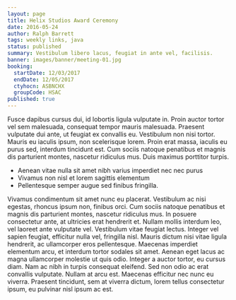 ```yaml
---
layout: page
title: Helix Studios Award Ceremony
date: 2016-05-24
author: Ralph Barrett
tags: weekly links, java
status: published
summary: Vestibulum libero lacus, feugiat in ante vel, facilisis.
banner: images/banner/meeting-01.jpg
booking:
  startDate: 12/03/2017
  endDate: 12/05/2017
  ctyhocn: ASBNCHX
  groupCode: HSAC
published: true
---
```

Fusce dapibus cursus dui, id lobortis ligula vulputate in. Proin auctor tortor vel sem malesuada, consequat tempor mauris malesuada. Praesent vulputate dui ante, ut feugiat ex convallis eu. Vestibulum non nisi tortor. Mauris eu iaculis ipsum, non scelerisque lorem. Proin erat massa, iaculis eu purus sed, interdum tincidunt est. Cum sociis natoque penatibus et magnis dis parturient montes, nascetur ridiculus mus. Duis maximus porttitor turpis.

* Aenean vitae nulla sit amet nibh varius imperdiet nec nec purus
* Vivamus non nisl et lorem sagittis elementum
* Pellentesque semper augue sed finibus fringilla.

Vivamus condimentum sit amet nunc eu placerat. Vestibulum ac nisi egestas, rhoncus ipsum non, finibus orci. Cum sociis natoque penatibus et magnis dis parturient montes, nascetur ridiculus mus. In posuere consectetur ante, at ultricies erat hendrerit et. Nullam mollis interdum leo, vel laoreet ante vulputate vel. Vestibulum vitae feugiat lectus. Integer vel sapien feugiat, efficitur nulla vel, fringilla nisl. Mauris dictum nisi vitae ligula hendrerit, ac ullamcorper eros pellentesque. Maecenas imperdiet elementum arcu, et interdum tortor sodales sit amet. Aenean eget lacus ac magna ullamcorper molestie ut quis odio. Integer a auctor tortor, eu cursus diam. Nam ac nibh in turpis consequat eleifend. Sed non odio ac erat convallis vulputate. Nullam at arcu est. Maecenas efficitur nec nunc eu viverra. Praesent tincidunt, sem at viverra dictum, lorem tellus consectetur ipsum, eu pulvinar nisl ipsum ac est.
